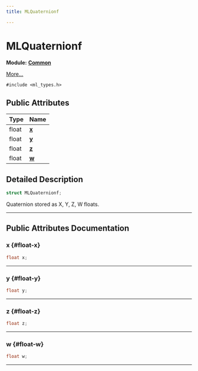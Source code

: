 ```yaml
---
title: MLQuaternionf

---
```


# MLQuaternionf

**Module:** **[Common](/api-ref/api/Modules/group___common/group___common.md)**



 [More...](#detailed-description)


`#include <ml_types.h>`

## Public Attributes

| Type           | Name           |
| -------------- | -------------- |
| float | **[x](/api-ref/api/Modules/group___common/struct_m_l_quaternionf.md#float-x)**  |
| float | **[y](/api-ref/api/Modules/group___common/struct_m_l_quaternionf.md#float-y)**  |
| float | **[z](/api-ref/api/Modules/group___common/struct_m_l_quaternionf.md#float-z)**  |
| float | **[w](/api-ref/api/Modules/group___common/struct_m_l_quaternionf.md#float-w)**  |

## Detailed Description

```cpp
struct MLQuaternionf;
```


Quaternion stored as X, Y, Z, W floats. 





-----------
## Public Attributes Documentation

### x {#float-x}

```cpp
float x;
```






-----------

### y {#float-y}

```cpp
float y;
```






-----------

### z {#float-z}

```cpp
float z;
```






-----------

### w {#float-w}

```cpp
float w;
```






-----------

